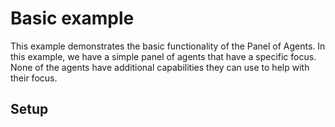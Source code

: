 # Basic example

This example demonstrates the basic functionality of the Panel of Agents.
In this example, we have a simple panel of agents that have a specific focus.
None of the agents have additional capabilities they can use to help with their focus.

## Setup
